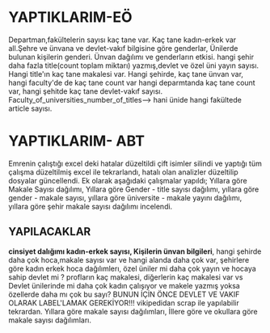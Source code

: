 # YAPTIKLARIM-EÖ

Departman,fakültelerin sayısı kaç tane var. Kaç tane kadın-erkek var all.Şehre ve ünvana ve devlet-vakıf bilgisine göre genderlar, Ünilerde bulunan kişilerin genderi. Ünvan dağılımı ve genderların etkisi. hangi şehir daha fazla title(count toplam miktarı) yazmış,devlet ve özel üni yayın sayısı. Hangi title'ın kaç tane makalesi var. Hangi şehirde, kaç tane ünvan var, hangi faculty'de de kaç tane count var hangi deparmtanda kaç tane count  var, hangi şehitde kaç tane devlet-vakıf sayısı. Faculty_of_universities_number_of_titles--> hani ünide hangi fakültede article sayısı.



# YAPTIKLARIM- ABT
Emrenin çalıştığı excel deki hatalar düzeltildi çift isimler silindi ve yaptığı tüm çalışma düzeltilmiş excel ile tekrarlandı, hatalı olan analizler düzeltilip dosyalar güncellendi. Ek olarak aşağıdaki çalışmalar yapıldı;
Yıllara göre Makale Sayısı dağılımı, Yıllara göre Gender - title sayısı dağılımı, yıllara göre gender - makale sayısı, yıllara göre üniversite - makale yayını dağılımı, yıllara göre şehir makale sayısı dağılımı incelendi.




## YAPILACAKLAR

**cinsiyet dalığımı kadın-erkek sayısı, Kişilerin ünvan bilgileri**, hangi şehirde daha çok hoca,makale sayısı var ve hangi alanda daha çok var, şehirlere göre kadın erkek hoca dağılımlerı, özel üniler mi daha çok yayın ve hocaya sahip devlet mi ? 
profların kaç makalesi, diğerlerin kaç makalesi var vs 
Devlet ünilerinde mi daha çok kadın çalışıyor ve makele yazmış yoksa özellerde daha mı çok bu sayı? BUNUN İÇİN ÖNCE DEVLET VE VAKIF OLARAK LABEL'LAMAK GEREKİYOR!!! vikipedidan scrap ile yapılabilir tekrardan.
Yıllara göre makale sayısı dağılımları, 
İllere göre ve okullara göre makale sayısı dağılımları.
